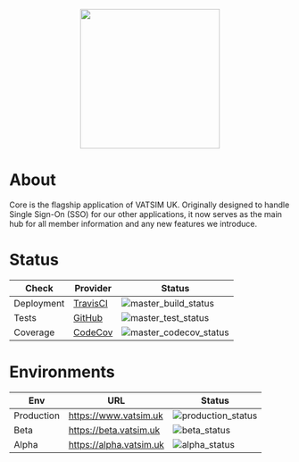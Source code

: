 [master_build_status]: https://travis-ci.com/VATSIM-UK/core.svg?branch=master
[master_test_status]: https://github.com/VATSIM-UK/core/workflows/Build%20&%20Test/badge.svg?event=push
[master_codecov_status]: https://codecov.io/gh/VATSIM-UK/core/branch/master/graphs/badge.svg
[production_status]: https://vatsim-uk.deploybot.com/badge/88313865825892/93858.png
[beta_status]: https://vatsim-uk.deploybot.com/badge/88313865825892/135269.png
[alpha_status]: https://vatsim-uk.deploybot.com/badge/77558059841720/140917.png

<p align="center">
    <a href="https://www.vatsim.uk"><img src="https://www.vatsim.uk/images/branding/vatsimuk_blackblue.png" width="250px" /></a>
</p>

# About

Core is the flagship application of VATSIM UK. Originally designed to handle Single Sign-On (SSO) for our other applications, it now serves as the main hub for all member information and any new features we introduce.

# Status

|      Check      |                            Provider                           |              Status             |
|-----------------|---------------------------------------------------------------|---------------------------------|
| Deployment      | [TravisCI](https://travis-ci.com/VATSIM-UK/core)              | ![master_build_status]          |
| Tests           | [GitHub](https://github.com/VATSIM-UK/core/actions?query=workflow%3A%22Build+%26+Test%22+branch%3Amaster)  | ![master_test_status]  |
| Coverage        | [CodeCov](https://codecov.io/gh/VATSIM-UK/core/branch/master) | ![master_codecov_status]        |

# Environments

|     Env    |              URL              |        Status        |
|------------|-------------------------------|----------------------|
| Production | https://www.vatsim.uk         | ![production_status] |
| Beta       | https://beta.vatsim.uk        | ![beta_status]       |
| Alpha      | https://alpha.vatsim.uk       | ![alpha_status]      |

